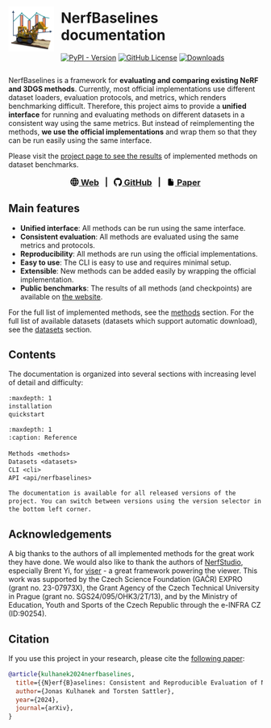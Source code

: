 <div style="display:flex;flex-direction:row;justify-content:center;align-items:center">
<img src="_static/logo.png" style="margin-right: 1.0em;width:90px;height:90px" />
<div style="display:flex;flex-direction:column">

# NerfBaselines documentation

<div style="margin-top:-1em">

[![PyPI - Version](https://img.shields.io/pypi/v/nerfbaselines)](https://pypi.org/project/nerfbaselines/)
[![GitHub License](https://img.shields.io/badge/license-MIT-%2397ca00)](https://github.com/jkulhanek/nerfbaselines/blob/main/LICENSE)
[![Downloads](https://static.pepy.tech/badge/nerfbaselines)](https://pepy.tech/project/nerfbaselines)

</div>
</div>
</div>


NerfBaselines is a framework for **evaluating and comparing existing NeRF and 3DGS methods**. Currently, most official implementations use different dataset loaders, evaluation protocols, and metrics, which renders benchmarking difficult. Therefore, this project aims to provide a **unified interface** for running and evaluating methods on different datasets in a consistent way using the same metrics. But instead of reimplementing the methods, **we use the official implementations** and wrap them so that they can be run easily using the same interface.

Please visit the <a href="https://jkulhanek.com/nerfbaselines">project page to see the results</a> of implemented methods on dataset benchmarks.<br/>

<h3 style="margin-top:1em;text-align:center">
<a href="https://jkulhanek.com/nerfbaselines/"><img style="height:1em;position:relative;top:0.12em" src='data:image/svg+xml;charset=utf-8,<svg xmlns="http://www.w3.org/2000/svg" viewBox="2 2 21 21" fill="none"  stroke="currentColor" stroke-width="2" stroke-linecap="round" stroke-linejoin="round"><path stroke="none" d="M0 0h24v24H0z" fill="none"/><path d="M3 12a9 9 0 1 0 18 0a9 9 0 0 0 -18 0" /><path d="M3.6 9h16.8" /><path d="M3.6 15h16.8" /><path d="M11.5 3a17 17 0 0 0 0 18" /><path d="M12.5 3a17 17 0 0 1 0 18" /></svg>' /> Web</a> &nbsp;&nbsp;|&nbsp;&nbsp;
<a href="https://github.com/jkulhanek/nerfbaselines"><img style="height:1em;position:relative;top:0.12em" src='data:image/svg+xml;charset=utf-8,<svg stroke="currentColor" fill="currentColor" stroke-width="0" viewBox="0 0 16 16" xmlns="http://www.w3.org/2000/svg"><path fill-rule="evenodd" d="M8 0C3.58 0 0 3.58 0 8c0 3.54 2.29 6.53 5.47 7.59.4.07.55-.17.55-.38 0-.19-.01-.82-.01-1.49-2.01.37-2.53-.49-2.69-.94-.09-.23-.48-.94-.82-1.13-.28-.15-.68-.52-.01-.53.63-.01 1.08.58 1.23.82.72 1.21 1.87.87 2.33.66.07-.52.28-.87.51-1.07-1.78-.2-3.64-.89-3.64-3.95 0-.87.31-1.59.82-2.15-.08-.2-.36-1.02.08-2.12 0 0 .67-.21 2.2.82.64-.18 1.32-.27 2-.27.68 0 1.36.09 2 .27 1.53-1.04 2.2-.82 2.2-.82.44 1.1.16 1.92.08 2.12.51.56.82 1.27.82 2.15 0 3.07-1.87 3.75-3.65 3.95.29.25.54.73.54 1.48 0 1.07-.01 1.93-.01 2.2 0 .21.15.46.55.38A8.013 8.013 0 0 0 16 8c0-4.42-3.58-8-8-8z"></path></svg>' /> GitHub</a> &nbsp;&nbsp;|&nbsp;&nbsp;
<a href="https://arxiv.org/pdf/2406.17345.pdf"><img style="height:1em;position:relative;top:0.12em" src='data:image/svg+xml;charset=utf-8,<svg xmlns="http://www.w3.org/2000/svg" viewBox="0 0 24 24" fill="currentColor"><path stroke="none" d="M0 0h24v24H0z" fill="none"/><path d="M12 2l.117 .007a1 1 0 0 1 .876 .876l.007 .117v4l.005 .15a2 2 0 0 0 1.838 1.844l.157 .006h4l.117 .007a1 1 0 0 1 .876 .876l.007 .117v9a3 3 0 0 1 -2.824 2.995l-.176 .005h-10a3 3 0 0 1 -2.995 -2.824l-.005 -.176v-14a3 3 0 0 1 2.824 -2.995l.176 -.005h5z" /><path d="M19 7h-4l-.001 -4.001z" /></svg>' /> Paper</a>
</h3>

## Main features
- **Unified interface**: All methods can be run using the same interface.
- **Consistent evaluation**: All methods are evaluated using the same metrics and protocols.
- **Reproducibility**: All methods are run using the official implementations.
- **Easy to use**: The CLI is easy to use and requires minimal setup.
- **Extensible**: New methods can be added easily by wrapping the official implementation.
- **Public benchmarks**: The results of all methods (and checkpoints) are available on [the website](https://jkulhanek.com/nerfbaselines).

For the full list of implemented methods, see the [methods](methods.md) section.
For the full list of available datasets (datasets which support automatic download), see the [datasets](datasets.md) section.

## Contents
The documentation is organized into several sections with increasing level of detail and difficulty:
```{toctree}
:maxdepth: 1
installation
quickstart
```

```{toctree}
:maxdepth: 1
:caption: Reference

Methods <methods>
Datasets <datasets>
CLI <cli>
API <api/nerfbaselines>
```

```{tip}
The documentation is available for all released versions of the project. You can switch between versions using the version selector in the bottom left corner.
```

## Acknowledgements
A big thanks to the authors of all implemented methods for the great work they have done.
We would also like to thank the authors of [NerfStudio](https://github.com/nerfstudio-project/nerfstudio), 
especially Brent Yi, for [viser](https://github.com/nerfstudio-project/viser) - a great framework powering the viewer.
This work was supported by the Czech Science Foundation (GAČR) EXPRO (grant no. 23-07973X), the Grant Agency of the Czech Technical University in Prague (grant no. SGS24/095/OHK3/2T/13), 
and by the Ministry of Education, Youth and Sports of the Czech Republic through the e-INFRA CZ (ID:90254).

## Citation
If you use this project in your research, please cite the [following paper](https://arxiv.org/pdf/2406.17345.pdf):
```bibtex
@article{kulhanek2024nerfbaselines,
  title={{N}erf{B}aselines: Consistent and Reproducible Evaluation of Novel View Synthesis Methods},
  author={Jonas Kulhanek and Torsten Sattler},
  year={2024},
  journal={arXiv},
}
```
